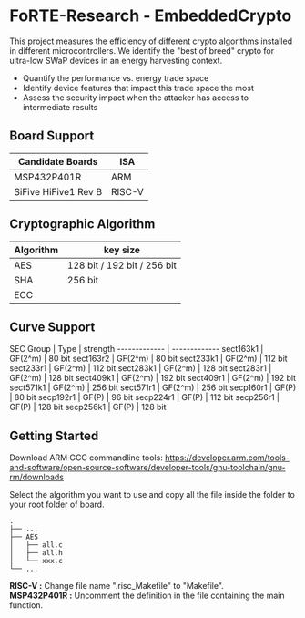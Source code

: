 # FoRTE-Research - EmbeddedCrypto

This project measures the efficiency of different crypto algorithms installed in different microcontrollers. We identify the "best of breed" crypto for ultra-low SWaP devices in an energy harvesting context.
- Quantify the performance vs. energy trade space
- Identify device features that impact this trade space the most
- Assess the security impact when the attacker has access to intermediate results

## Board Support 

Candidate Boards  | ISA
------------- | -------------
MSP432P401R  | ARM
SiFive HiFive1 Rev B  | RISC-V 

## Cryptographic Algorithm

Algorithm  | key size
------------- | -------------
AES  | 128 bit / 192 bit / 256 bit
SHA  | 256 bit
ECC  | 

## Curve Support

SEC Group | Type | strength
------------- | -------------
sect163k1  | GF(2^m) | 80 bit
sect163r2  | GF(2^m) | 80 bit
sect233k1  | GF(2^m) | 112 bit
sect233r1  | GF(2^m) | 112 bit
sect283k1  | GF(2^m) | 128 bit
sect283r1  | GF(2^m) | 128 bit
sect409k1  | GF(2^m) | 192 bit
sect409r1  | GF(2^m) | 192 bit
sect571k1  | GF(2^m) | 256 bit
sect571r1  | GF(2^m) | 256 bit
secp160r1  | GF(P) | 80 bit
secp192r1  | GF(P) | 96 bit
secp224r1  | GF(P) | 112 bit
secp256r1  | GF(P) | 128 bit
secp256k1  | GF(P) | 128 bit

## Getting Started

Download ARM GCC commandline tools: https://developer.arm.com/tools-and-software/open-source-software/developer-tools/gnu-toolchain/gnu-rm/downloads

Select the algorithm you want to use and copy all the file inside the folder to your root folder of board.

    .
    ├── ...
    ├── AES                    
    │   ├── all.c          
    │   ├── all.h         
    │   └── xxx.c                
    └── ...

**RISC-V :**
Change file name ".risc_Makefile" to "Makefile".\
**MSP432P401R :**
Uncomment the definition in the file containing the main function.
